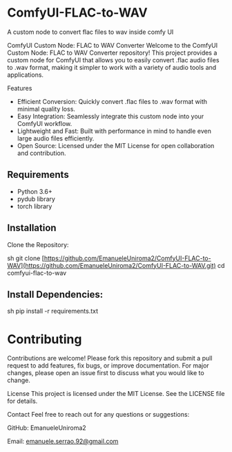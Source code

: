 # ComfyUI-FLAC-to-WAV
A custom node to convert flac files to wav inside comfy UI

ComfyUI Custom Node: FLAC to WAV Converter
Welcome to the ComfyUI Custom Node: FLAC to WAV Converter repository! This project provides a custom node for ComfyUI that allows you to easily convert .flac audio files to .wav format, making it simpler to work with a variety of audio tools and applications.

Features
- Efficient Conversion: Quickly convert .flac files to .wav format with minimal quality loss.
- Easy Integration: Seamlessly integrate this custom node into your ComfyUI workflow.
- Lightweight and Fast: Built with performance in mind to handle even large audio files efficiently.
- Open Source: Licensed under the MIT License for open collaboration and contribution.

## Requirements

- Python 3.6+
- pydub library
- torch library

## Installation
Clone the Repository:

sh
git clone [https://github.com/EmanueleUniroma2/ComfyUI-FLAC-to-WAV](https://github.com/EmanueleUniroma2/ComfyUI-FLAC-to-WAV.git)
cd comfyui-flac-to-wav

## Install Dependencies:

sh
pip install -r requirements.txt

# Contributing
Contributions are welcome! Please fork this repository and submit a pull request to add features, fix bugs, or improve documentation. For major changes, please open an issue first to discuss what you would like to change.

License
This project is licensed under the MIT License. See the LICENSE file for details.

Contact
Feel free to reach out for any questions or suggestions:

GitHub: EmanueleUniroma2

Email: emanuele.serrao.92@gmail.com
